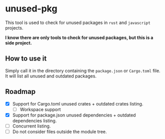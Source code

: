 # unused-pkg

This tool is used to check for unused packages in `rust` and `javascript` 
projects.

**I know there are only tools to check for unused packages, but this is a side 
project.**

## How to use it

Simply call it in the directory containing the `package.json` or `Cargo.toml`
file. It will list all unused and outdated packages.

## Roadmap
- [X] Support for Cargo.toml unused crates + outdated crates listing.
    - [ ] Workspace support
- [X] Support for package.json unused dependencies + outdated dependencies listing.
- [ ] Concurrent listing.
- [ ] Do not consider files outside the module tree.
